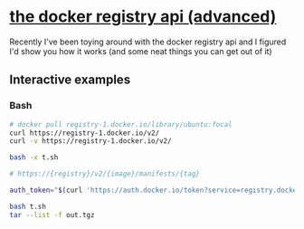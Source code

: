 # [the docker registry api (advanced)](https://youtu.be/Ce9var-Fty8)

Recently I've been toying around with the docker registry api and I figured I'd show you how it works (and some neat things you can get out of it)

## Interactive examples

### Bash

```bash
# docker pull registry-1.docker.io/library/ubuntu:focal
curl https://registry-1.docker.io/v2/
curl -v https://registry-1.docker.io/v2/

bash -x t.sh

# https://{registry}/v2/{image}/manifests/{tag}

auth_token="$(curl 'https://auth.docker.io/token?service=registry.docker.io&scope=repository:precommitci/runner-image:pull' | jq --raw-output .token)" && curl -H "Authorization: Bearer $auth_token" https://registry-1.docker.io/v2/precommitci/runner-image/manifests/latest

bash t.sh
tar --list -f out.tgz
```
